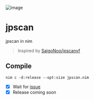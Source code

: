 ![image](https://user-images.githubusercontent.com/46655455/185997026-a4470822-6947-4d32-9594-afce1c5bcb22.png)

# jpscan
jpscan in nim

> Inspired by [SaigoNoo/jpscanvf](https://github.com/SaigoNoo/jpscanvf)

## Compile
`nim c -d:release --opt:size jpscan.nim`

- [X] Wait for [issue](https://github.com/treeform/puppy/issues/80)
- [X] Release coming soon
